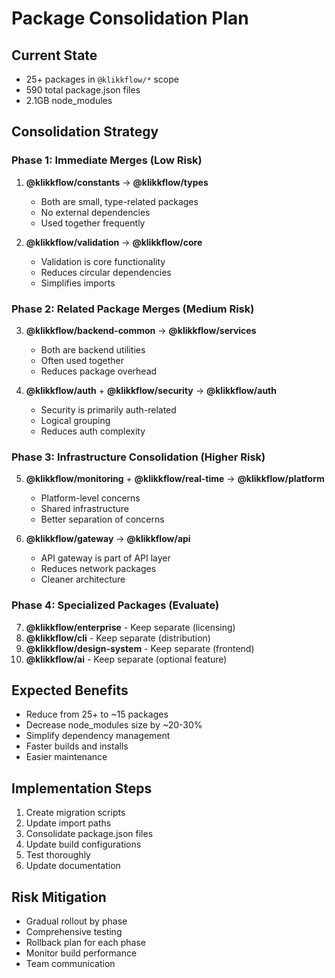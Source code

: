 # Package Consolidation Plan

## Current State
- 25+ packages in `@klikkflow/*` scope
- 590 total package.json files
- 2.1GB node_modules

## Consolidation Strategy

### Phase 1: Immediate Merges (Low Risk)
1. **@klikkflow/constants** → **@klikkflow/types**
   - Both are small, type-related packages
   - No external dependencies
   - Used together frequently

2. **@klikkflow/validation** → **@klikkflow/core**
   - Validation is core functionality
   - Reduces circular dependencies
   - Simplifies imports

### Phase 2: Related Package Merges (Medium Risk)
3. **@klikkflow/backend-common** → **@klikkflow/services**
   - Both are backend utilities
   - Often used together
   - Reduces package overhead

4. **@klikkflow/auth** + **@klikkflow/security** → **@klikkflow/auth**
   - Security is primarily auth-related
   - Logical grouping
   - Reduces auth complexity

### Phase 3: Infrastructure Consolidation (Higher Risk)
5. **@klikkflow/monitoring** + **@klikkflow/real-time** → **@klikkflow/platform**
   - Platform-level concerns
   - Shared infrastructure
   - Better separation of concerns

6. **@klikkflow/gateway** → **@klikkflow/api**
   - API gateway is part of API layer
   - Reduces network packages
   - Cleaner architecture

### Phase 4: Specialized Packages (Evaluate)
7. **@klikkflow/enterprise** - Keep separate (licensing)
8. **@klikkflow/cli** - Keep separate (distribution)
9. **@klikkflow/design-system** - Keep separate (frontend)
10. **@klikkflow/ai** - Keep separate (optional feature)

## Expected Benefits
- Reduce from 25+ to ~15 packages
- Decrease node_modules size by ~20-30%
- Simplify dependency management
- Faster builds and installs
- Easier maintenance

## Implementation Steps
1. Create migration scripts
2. Update import paths
3. Consolidate package.json files
4. Update build configurations
5. Test thoroughly
6. Update documentation

## Risk Mitigation
- Gradual rollout by phase
- Comprehensive testing
- Rollback plan for each phase
- Monitor build performance
- Team communication
